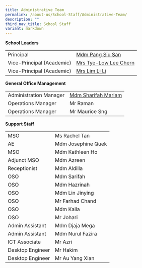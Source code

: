 ```yaml
---
title: Administrative Team
permalink: /about-us/School-Staff/Administrative-Team/
description: ""
third_nav_title: School Staff
variant: markdown
---
```

**School Leaders**

| | | 
| -------- | -------- | 
| Principal     |[Mdm Pang Siu San](mailto:naps_sl@moe.edu.sg)   | 
|Vice-Principal (Academic)|[Mrs Tye-Low Lee Chern](mailto:naps_sl@moe.edu.sg)|
|Vice-Principal (Academic)|[Mrs Lim Li Li](mailto:naps_sl@moe.edu.sg)

**General Office Management**

| | | 
| -------- | -------- | 
| Administration Manager     |[Mdm Sharifah Mariam](mailto:naps@moe.edu.sg)  | 
|Operations Manager|Mr Raman
|Operations Manager|Mr Maurice Sng

**Support Staff**

| | | 
| -------- | -------- | 
|MSO|Ms Rachel Tan
|AE|Mdm Josephine Quek|
|MSO|Mdm Kathleen Ho
|Adjunct MSO|Mdm Azreen
|Receptionist|Mdm Aldilla
|OSO|Mdm Sarifah
|OSO|Mdm Hazrinah
|OSO|Mdm Lin Jinying
|OSO|Mr Farhad Chand
|OSO|Mdm Kalla
|OSO|Mr Johari
|Admin Assistant|Mdm Djaja Mega
|Admin Assistant|Mdm Nurul Fazira
|ICT Associate|Mr Azri
|Desktop Engineer|Mr Hakim
|Desktop Engineer|Mr Au Yang Xian